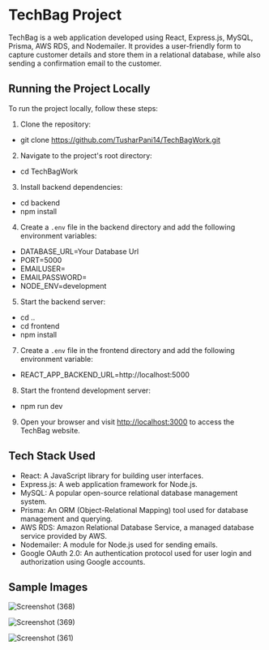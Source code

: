 # TechBag Project

TechBag is a web application developed using React, Express.js, MySQL, Prisma, AWS RDS, and Nodemailer. It provides a user-friendly form to capture customer details and store them in a relational database, while also sending a confirmation email to the customer.

## Running the Project Locally

To run the project locally, follow these steps:

1. Clone the repository:
- git clone https://github.com/TusharPani14/TechBagWork.git

2. Navigate to the project's root directory:
- cd TechBagWork

3. Install backend dependencies:
- cd backend
- npm install

4. Create a `.env` file in the backend directory and add the following environment variables:
- DATABASE_URL=Your Database Url
- PORT=5000
- EMAILUSER=
- EMAILPASSWORD=
- NODE_ENV=development

5. Start the backend server:
- cd ..
- cd frontend
- npm install

7. Create a `.env` file in the frontend directory and add the following environment variable:
- REACT_APP_BACKEND_URL=http://localhost:5000

8. Start the frontend development server:
- npm run dev

9. Open your browser and visit [http://localhost:3000](http://localhost:3000) to access the TechBag website.

## Tech Stack Used

- React: A JavaScript library for building user interfaces.
- Express.js: A web application framework for Node.js.
- MySQL: A popular open-source relational database management system.
- Prisma: An ORM (Object-Relational Mapping) tool used for database management and querying.
- AWS RDS: Amazon Relational Database Service, a managed database service provided by AWS.
- Nodemailer: A module for Node.js used for sending emails.
- Google OAuth 2.0: An authentication protocol used for user login and authorization using Google accounts.

## Sample Images
![Screenshot (368)](https://github.com/TusharPani14/TechBagWork/assets/97904669/3cf45301-00fe-4f7e-8111-0c63df42f97a)

![Screenshot (369)](https://github.com/TusharPani14/TechBagWork/assets/97904669/3236867a-11aa-44d9-ab41-8367cd111fb5)

![Screenshot (361)](https://github.com/TusharPani14/TechBagWork/assets/97904669/2ec61c0e-5c17-429d-aa91-0769832d31eb)

